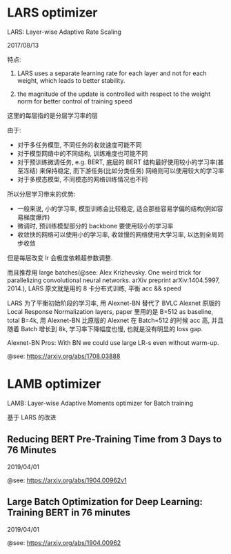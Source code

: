 # LARS optimizer

LARS: Layer-wise Adaptive Rate Scaling

2017/08/13

特点:

1. LARS uses a separate learning rate for each layer and not for each weight, which leads to better stability.

2. the magnitude of the update is controlled with respect to the weight norm for better control of training speed

这里的每层指的是分层学习率的层

由于:

-   对于多任务模型, 不同任务的收敛速度可能不同
-   对于模型网络中的不同结构, 训练难度也可能不同
-   对于预训练微调任务, e.g. BERT, 底层的 BERT 结构最好使用较小的学习率(甚至冻结) 来保持稳定, 而下游任务(比如分类任务) 网络则可以使用较大的学习率
-   对于多模态模型, 不同模态的网络训练情况也不同

所以分层学习带来的优势:

-   一般来说, 小的学习率, 模型训练会比较稳定, 适合那些容易学偏的结构(例如容易梯度爆炸)
-   微调时, 预训练模型部分的 backbone 要使用较小的学习率
-   收敛快的网络可以使用小的学习率, 收敛慢的网络使用大学习率, 以达到全局同步收敛

但是每层改变 lr 会极度依赖超参数调整.

而且推荐用 large batches(@see: Alex Krizhevsky. One weird trick for parallelizing convolutional neural networks. arXiv preprint arXiv:1404.5997, 2014.), LARS 原文就是用的 8 卡分布式训练, 平衡 acc && speed

LARS 为了平衡初始阶段的学习率, 用 Alexnet-BN 替代了 BVLC Alexnet 原版的 Local Response Normalization layers, paper 里用的是 B=512 as baseline, total B=4k, 用 Alexnet-BN 比原版的 Alexnet 在 Batch=512 的时候 acc 高, 并且随着 Batch 增长到 8k, 学习率下降幅度也慢, 也就是没有明显的 loss gap.

Alexnet-BN Pros: With BN we could use large LR-s even without warm-up.

@see: https://arxiv.org/abs/1708.03888

# LAMB optimizer

LAMB: Layer-wise Adaptive Moments optimizer for Batch training

基于 LARS 的改进

## Reducing BERT Pre-Training Time from 3 Days to 76 Minutes

2019/04/01

@see: https://arxiv.org/abs/1904.00962v1

## Large Batch Optimization for Deep Learning: Training BERT in 76 minutes

2019/04/01

@see: https://arxiv.org/abs/1904.00962
